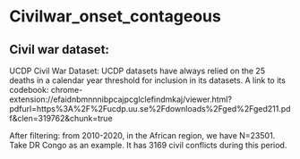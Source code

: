 # Civilwar_onset_contageous

## Civil war dataset:
UCDP Civil War Dataset:  UCDP datasets have always relied on the 25 deaths in a calendar year threshold for inclusion in its datasets. A link to its codebook: chrome-extension://efaidnbmnnnibpcajpcglclefindmkaj/viewer.html?pdfurl=https%3A%2F%2Fucdp.uu.se%2Fdownloads%2Fged%2Fged211.pdf&clen=319762&chunk=true

After filtering: from 2010-2020, in the African region, we have N=23501. Take DR Congo as an example. It has 3169 civil conflicts during this period.
